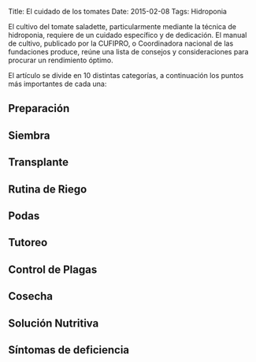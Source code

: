 Title: El cuidado de los tomates
Date: 2015-02-08
Tags: Hidroponia

El cultivo del tomate saladette, particularmente mediante la técnica de hidroponia, requiere de un cuidado específico y de dedicación. El manual de cultivo, publicado por la CUFIPRO, o Coordinadora nacional de las fundaciones produce, reúne una lista de consejos y consideraciones para procurar un rendimiento óptimo.


El artículo se divide en 10 distintas categorías, a continuación los puntos más importantes de cada una: 

## Preparación

## Siembra

## Transplante

## Rutina de Riego

## Podas

## Tutoreo

## Control de Plagas

## Cosecha

## Solución Nutritiva

## Síntomas de deficiencia 



